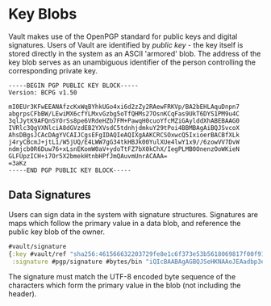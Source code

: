Key Blobs
=========

Vault makes use of the OpenPGP standard for public keys and digital signatures.
Users of Vault are identified by _public key_ - the key itself is stored
directly in the system as an ASCII 'armored' blob. The address of the key blob
serves as an unambiguous identifier of the person controlling the corresponding
private key.

```
-----BEGIN PGP PUBLIC KEY BLOCK-----
Version: BCPG v1.50

mI0EUr3KFwEEANAfzcKxWqBYhkUGo4xi6d2zZy2RAewFRKVp/BA2bEHLAquDnpn7
abgrpsCFbBW/LEwiMX6cfYLMxvGzbg5oTfQHMs27OsnKCqFas9UkT6DYS1PM9u4C
3qlJytK9AFQnSYOrSs8pe6VRdeHZb7FM+PawqH0cuoYfcMZiGAylddXhABEBAAG0
IVRlc3QgVXNlciA8dGVzdEB2YXVsdC5tdnhjdmkuY29tPoi4BBMBAgAiBQJSvcoX
AhsDBgsJCAcDAgYVCAIJCgsEFgIDAQIeAQIXgAAKCRCSOxwcQ5IxioerBACBfXLk
j4ryCBcmJ+jtL1/W5jUQ/E4LWW7gG34tkHBJk00YulXUe4lwY1x9//6zowVV7DvW
ndmjcb0R6Duw76+xLsnEKomW0aV+ydoTtFZ7bX0kChX/IegPLMB0OnenzOoWKieN
GLFUpzICH+i7Or5X2bmekHtnbHPfJmQAuvmUnrACAAA=
=3aKz
-----END PGP PUBLIC KEY BLOCK-----
```

## Data Signatures

Users can sign data in the system with signature structures. Signatures are maps
which follow the primary value in a data blob, and reference the public key blob
of the owner.

```clojure
#vault/signature
{:key #vault/ref "sha256:461566632203729fe8e1c6f373e53b5618069817f00f916cceb451853e0b9f75"
 :signature #pgp/signature #bytes/bin "iQIcBAABAgAGBQJSeHKNAAoJEAadbp3eATs56ckP/2W5QsCPH5SMr..."}
```

The signature must match the UTF-8 encoded byte sequence of the characters which
form the primary value in the blob (not including the header).
